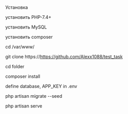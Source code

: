 Установка

установить PHP-7.4+

установить MySQL

установить composer

cd /var/www/

git clone https://https://github.com/Alexx1088/test_task

cd folder

composer install

define database, APP_KEY in .env

php artisan migrate --seed

php artisan serve
